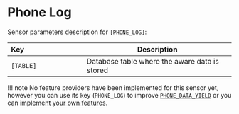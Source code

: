 # Phone Log

Sensor parameters description for `[PHONE_LOG]`:

|Key&nbsp;&nbsp;&nbsp;&nbsp;&nbsp;&nbsp;&nbsp;&nbsp;&nbsp;&nbsp;&nbsp;&nbsp;&nbsp;&nbsp;&nbsp;&nbsp;&nbsp;&nbsp;&nbsp;&nbsp;&nbsp;&nbsp;&nbsp;&nbsp;&nbsp;&nbsp;&nbsp;&nbsp;&nbsp;            | Description |
|----------------|-----------------------------------------------------------------------------------------------------------------------------------
|`[TABLE]`| Database table where the aware data is stored

!!! note
    No feature providers have been implemented for this sensor yet, however you can use its key (`PHONE_LOG`) to improve [`PHONE_DATA_YIELD`](../phone-data-yield) or you can [implement your own features](../add-new-features).